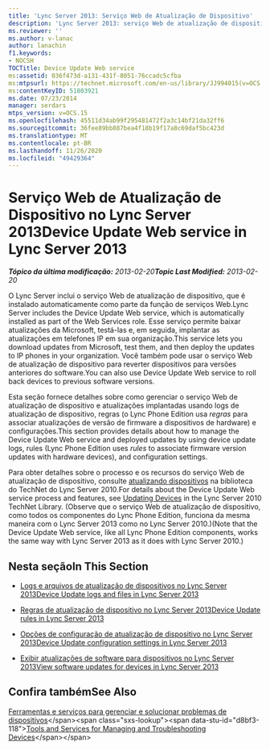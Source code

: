 ```yaml
---
title: 'Lync Server 2013: Serviço Web de Atualização de Dispositivo'
description: 'Lync Server 2013: serviço Web de atualização de dispositivo.'
ms.reviewer: ''
ms.author: v-lanac
author: lanachin
f1.keywords:
- NOCSH
TOCTitle: Device Update Web service
ms:assetid: 036f473d-a131-431f-8051-76ccadc5cfba
ms:mtpsurl: https://technet.microsoft.com/en-us/library/JJ994015(v=OCS.15)
ms:contentKeyID: 51803921
ms.date: 07/23/2014
manager: serdars
mtps_version: v=OCS.15
ms.openlocfilehash: 45511d34ab99f295481472f2a3c14bf21da32ff6
ms.sourcegitcommit: 36fee89bb887bea4f18b19f17a8c69daf5bc423d
ms.translationtype: MT
ms.contentlocale: pt-BR
ms.lasthandoff: 11/26/2020
ms.locfileid: "49429364"
---
```

# <a name="device-update-web-service-in-lync-server-2013"></a><span data-ttu-id="d8bf3-103">Serviço Web de Atualização de Dispositivo no Lync Server 2013</span><span class="sxs-lookup"><span data-stu-id="d8bf3-103">Device Update Web service in Lync Server 2013</span></span>

<div data-xmlns="http://www.w3.org/1999/xhtml">

<div class="topic" data-xmlns="http://www.w3.org/1999/xhtml" data-msxsl="urn:schemas-microsoft-com:xslt" data-cs="https://msdn.microsoft.com/">

<div data-asp="https://msdn2.microsoft.com/asp">



</div>

<div id="mainSection">

<div id="mainBody"><span data-ttu-id="d8bf3-104">

<span> </span></span><span class="sxs-lookup"><span data-stu-id="d8bf3-104">

<span> </span></span></span>

<span data-ttu-id="d8bf3-105">_**Tópico da última modificação:** 2013-02-20_</span><span class="sxs-lookup"><span data-stu-id="d8bf3-105">_**Topic Last Modified:** 2013-02-20_</span></span>

<span data-ttu-id="d8bf3-106">O Lync Server inclui o serviço Web de atualização de dispositivo, que é instalado automaticamente como parte da função de serviços Web.</span><span class="sxs-lookup"><span data-stu-id="d8bf3-106">Lync Server includes the Device Update Web service, which is automatically installed as part of the Web Services role.</span></span> <span data-ttu-id="d8bf3-107">Esse serviço permite baixar atualizações da Microsoft, testá-las e, em seguida, implantar as atualizações em telefones IP em sua organização.</span><span class="sxs-lookup"><span data-stu-id="d8bf3-107">This service lets you download updates from Microsoft, test them, and then deploy the updates to IP phones in your organization.</span></span> <span data-ttu-id="d8bf3-108">Você também pode usar o serviço Web de atualização de dispositivo para reverter dispositivos para versões anteriores do software.</span><span class="sxs-lookup"><span data-stu-id="d8bf3-108">You can also use Device Update Web service to roll back devices to previous software versions.</span></span>

<span data-ttu-id="d8bf3-109">Esta seção fornece detalhes sobre como gerenciar o serviço Web de atualização de dispositivo e atualizações implantadas usando logs de atualização de dispositivo, regras (o Lync Phone Edition usa *regras* para associar atualizações de versão de firmware a dispositivos de hardware) e configurações.</span><span class="sxs-lookup"><span data-stu-id="d8bf3-109">This section provides details about how to manage the Device Update Web service and deployed updates by using device update logs, rules (Lync Phone Edition uses *rules* to associate firmware version updates with hardware devices), and configuration settings.</span></span>

<span data-ttu-id="d8bf3-110">Para obter detalhes sobre o processo e os recursos do serviço Web de atualização de dispositivo, consulte [atualizando dispositivos](https://technet.microsoft.com/library/gg412864\(v=ocs.14\).aspx) na biblioteca do TechNet do Lync Server 2010.</span><span class="sxs-lookup"><span data-stu-id="d8bf3-110">For details about the Device Update Web service process and features, see [Updating Devices](https://technet.microsoft.com/library/gg412864\(v=ocs.14\).aspx) in the Lync Server 2010 TechNet Library.</span></span> <span data-ttu-id="d8bf3-111">(Observe que o serviço Web de atualização de dispositivo, como todos os componentes do Lync Phone Edition, funciona da mesma maneira com o Lync Server 2013 como no Lync Server 2010.)</span><span class="sxs-lookup"><span data-stu-id="d8bf3-111">(Note that the Device Update Web service, like all Lync Phone Edition components, works the same way with Lync Server 2013 as it does with Lync Server 2010.)</span></span>

<div>

## <a name="in-this-section"></a><span data-ttu-id="d8bf3-112">Nesta seção</span><span class="sxs-lookup"><span data-stu-id="d8bf3-112">In This Section</span></span>

  - [<span data-ttu-id="d8bf3-113">Logs e arquivos de atualização de dispositivos no Lync Server 2013</span><span class="sxs-lookup"><span data-stu-id="d8bf3-113">Device Update logs and files in Lync Server 2013</span></span>](lync-server-2013-device-update-logs-and-files.md)

  - [<span data-ttu-id="d8bf3-114">Regras de atualização de dispositivo no Lync Server 2013</span><span class="sxs-lookup"><span data-stu-id="d8bf3-114">Device Update rules in Lync Server 2013</span></span>](lync-server-2013-device-update-rules.md)

  - [<span data-ttu-id="d8bf3-115">Opções de configuração de atualização de dispositivo no Lync Server 2013</span><span class="sxs-lookup"><span data-stu-id="d8bf3-115">Device Update configuration settings in Lync Server 2013</span></span>](lync-server-2013-device-update-configuration-settings.md)

  - [<span data-ttu-id="d8bf3-116">Exibir atualizações de software para dispositivos no Lync Server 2013</span><span class="sxs-lookup"><span data-stu-id="d8bf3-116">View software updates for devices in Lync Server 2013</span></span>](lync-server-2013-view-software-updates-for-devices-in-your-organization.md)

</div>

<div>

## <a name="see-also"></a><span data-ttu-id="d8bf3-117">Confira também</span><span class="sxs-lookup"><span data-stu-id="d8bf3-117">See Also</span></span>


<span data-ttu-id="d8bf3-118">[Ferramentas e serviços para gerenciar e solucionar problemas de dispositivos](https://technet.microsoft.com/library/gg425800\(v=ocs.14\).aspx)</span><span class="sxs-lookup"><span data-stu-id="d8bf3-118">[Tools and Services for Managing and Troubleshooting Devices](https://technet.microsoft.com/library/gg425800\(v=ocs.14\).aspx)</span></span>  
  

<span data-ttu-id="d8bf3-119"></div>

</div>

<span> </span>

</div>

</div>

</span><span class="sxs-lookup"><span data-stu-id="d8bf3-119"></div>

</div>

<span> </span>

</div>

</div>

</span></span></div>

